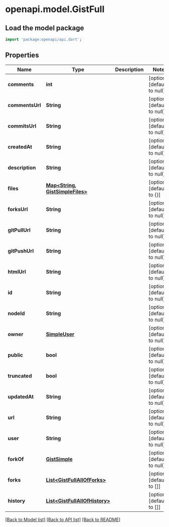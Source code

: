 # openapi.model.GistFull

## Load the model package
```dart
import 'package:openapi/api.dart';
```

## Properties
Name | Type | Description | Notes
------------ | ------------- | ------------- | -------------
**comments** | **int** |  | [optional] [default to null]
**commentsUrl** | **String** |  | [optional] [default to null]
**commitsUrl** | **String** |  | [optional] [default to null]
**createdAt** | **String** |  | [optional] [default to null]
**description** | **String** |  | [optional] [default to null]
**files** | [**Map&lt;String, GistSimpleFiles&gt;**](GistSimpleFiles.md) |  | [optional] [default to {}]
**forksUrl** | **String** |  | [optional] [default to null]
**gitPullUrl** | **String** |  | [optional] [default to null]
**gitPushUrl** | **String** |  | [optional] [default to null]
**htmlUrl** | **String** |  | [optional] [default to null]
**id** | **String** |  | [optional] [default to null]
**nodeId** | **String** |  | [optional] [default to null]
**owner** | [**SimpleUser**](SimpleUser.md) |  | [optional] [default to null]
**public** | **bool** |  | [optional] [default to null]
**truncated** | **bool** |  | [optional] [default to null]
**updatedAt** | **String** |  | [optional] [default to null]
**url** | **String** |  | [optional] [default to null]
**user** | **String** |  | [optional] [default to null]
**forkOf** | [**GistSimple**](GistSimple.md) |  | [optional] [default to null]
**forks** | [**List&lt;GistFullAllOfForks&gt;**](GistFullAllOfForks.md) |  | [optional] [default to []]
**history** | [**List&lt;GistFullAllOfHistory&gt;**](GistFullAllOfHistory.md) |  | [optional] [default to []]

[[Back to Model list]](../README.md#documentation-for-models) [[Back to API list]](../README.md#documentation-for-api-endpoints) [[Back to README]](../README.md)


